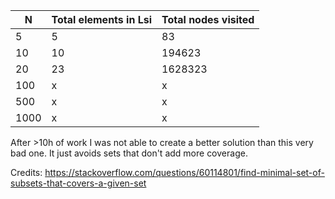 | N    | Total elements in Lsi | Total nodes visited |
| ---- | --------------------- | ------------------- |
| 5    | 5                     | 83                  |
| 10   | 10                    | 194623              |
| 20   | 23                    | 1628323             |
| 100  | x                     | x                   |
| 500  | x                     | x                   |
| 1000 | x                     | x                   |

After >10h of work I was not able to create a better solution than this very bad one. It just avoids sets that don't add
more coverage.

Credits:
https://stackoverflow.com/questions/60114801/find-minimal-set-of-subsets-that-covers-a-given-set
